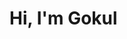 # Hi, I'm Gokul



<!---
GP8-Gokul/GP8-Gokul is a ✨ special ✨ repository because its `README.md` (this file) appears on your GitHub profile.
You can click the Preview link to take a look at your changes.
--->
